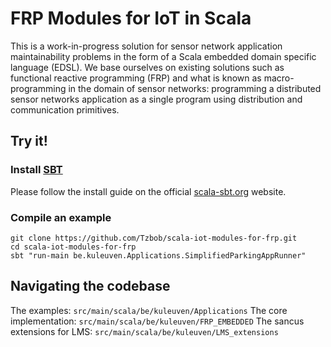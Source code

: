 # FRP Modules for IoT in Scala

This is a work-in-progress solution for sensor network application
maintainability problems in the form of a Scala embedded domain specific
language (EDSL). We base ourselves on existing solutions such as functional
reactive programming (FRP) and what is known as macro-programming in the domain
of sensor networks: programming a distributed sensor networks application as a
single program using distribution and communication primitives.

## Try it!

### Install [SBT](http://www.scala-sbt.org/)

Please follow the install guide on the official [scala-sbt.org](http://www.scala-sbt.org/release/docs/Getting-Started/Setup.html#installing-sbt) website.

### Compile an example

    git clone https://github.com/Tzbob/scala-iot-modules-for-frp.git
    cd scala-iot-modules-for-frp
    sbt "run-main be.kuleuven.Applications.SimplifiedParkingAppRunner"

## Navigating the codebase

The examples: ```src/main/scala/be/kuleuven/Applications```
The core implementation: ```src/main/scala/be/kuleuven/FRP_EMBEDDED```
The sancus extensions for LMS: ```src/main/scala/be/kuleuven/LMS_extensions```
